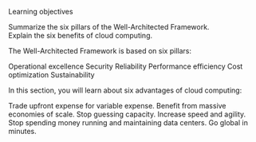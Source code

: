 Learning objectives

Summarize the six pillars of the Well-Architected Framework.  
Explain the six benefits of cloud computing.

The Well-Architected Framework is based on six pillars: 

Operational excellence
Security
Reliability
Performance efficiency
Cost optimization
Sustainability

In this section, you will learn about six advantages of cloud computing:

Trade upfront expense for variable expense.
Benefit from massive economies of scale.
Stop guessing capacity.
Increase speed and agility.
Stop spending money running and maintaining data centers.
Go global in minutes.
